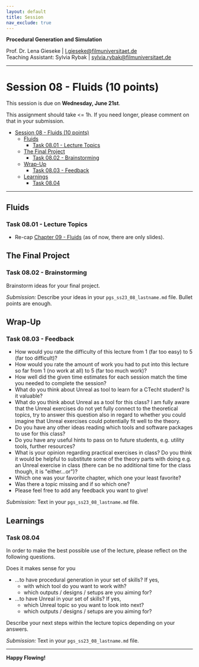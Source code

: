 ```yaml
---
layout: default
title: Session
nav_exclude: true
---
```


**Procedural Generation and Simulation**  


Prof. Dr. Lena Gieseke \| l.gieseke@filmuniversitaet.de  
Teaching Assistant: Sylvia Rybak \| sylvia.rybak@filmuniversitaet.de

---

# Session 08 - Fluids (10 points)

This session is due on **Wednesday, June 21st**. 

This assignment should take <= 1h. If you need longer, please comment on that in your submission.

* [Session 08 - Fluids (10 points)](#session-08---fluids-10-points)
    * [Fluids](#fluids)
        * [Task 08.01 - Lecture Topics](#task-0801---lecture-topics)
    * [The Final Project](#the-final-project)
        * [Task 08.02 - Brainstorming](#task-0802---brainstorming)
    * [Wrap-Up](#wrap-up)
        * [Task 08.03 - Feedback](#task-0803---feedback)
    * [Learnings](#learnings)
        * [Task 08.04](#task-0804)


---

## Fluids

### Task 08.01 - Lecture Topics

* Re-cap [Chapter 09 - Fluids](../../03_slides/pgs_ss23_08_slides.html) (as of now, there are only slides). 


## The Final Project

### Task 08.02 - Brainstorming

Brainstorm ideas for your final project.

*Submission:* Describe your ideas in your `pgs_ss23_08_lastname.md` file. Bullet points are enough.


## Wrap-Up

### Task 08.03 - Feedback

* How would you rate the difficulty of this lecture from 1 (far too easy) to 5 (far too difficult)?
* How would you rate the amount of work you had to put into this lecture so far from 1 (no work at all) to 5 (far too much work)?
* How well did the given time estimates for each session match the time you needed to complete the session?
* What do you think about Unreal as tool to learn for a CTecht student? Is it valuable?
* What do you think about Unreal as a tool for this class? I am fully aware that the Unreal exercises do not yet fully connect to the theoretical topics, try to answer this question also in regard to whether you could imagine that Unreal exercises could potentially fit well to the theory.
* Do you have any other ideas reading which tools and software packages to use for this class?
* Do you have any useful hints to pass on to future students, e.g. utility tools, further resources?
* What is your opinion regarding practical exercises in class? Do you think it would be helpful to substitute some of the theory parts with doing e.g. an Unreal exercise in class (there can be no additional time for the class though, it is "either...or")?
* Which one was your favorite chapter, which one your least favorite?
* Was there a topic missing and if so which one?
* Please feel free to add any feedback you want to give!

*Submission:* Text in your `pgs_ss23_08_lastname.md` file.


## Learnings

### Task 08.04

In order to make the best possible use of the lecture, please reflect on the following questions.

Does it makes sense for you

* ...to have procedural generation in your set of skills? If yes, 
    * with which tool do you want to work with?
    * which outputs / designs / setups are you aiming for?
* ...to have Unreal in your set of skills? If yes, 
    * which Unreal topic so you want to look into next?
    * which outputs / designs / setups are you aiming for?

Describe your next steps within the lecture topics depending on your answers.

*Submission:* Text in your `pgs_ss23_08_lastname.md` file.

---

**Happy Flowing!**
